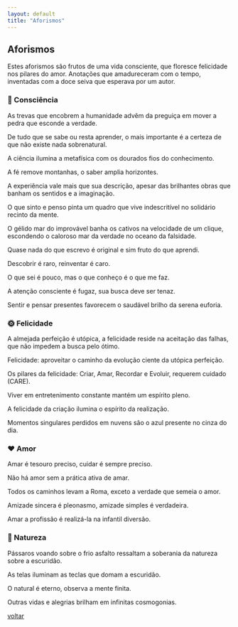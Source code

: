 ```yaml
---
layout: default
title: "Aforismos"
--- 
```


## Aforismos

Estes aforismos são frutos de uma vida consciente, que floresce felicidade nos pilares do amor. Anotações que amadureceram com o tempo, inventadas com a doce seiva que esperava por um autor.

### 🧠 Consciência

As trevas que encobrem a humanidade advêm da preguiça em mover a pedra que esconde a verdade. <!--07/07/19-->

De tudo que se sabe ou resta aprender, o mais importante é a certeza de que não existe nada sobrenatural. <!--07/07/2013-->

A ciência ilumina a metafísica com os dourados fios do conhecimento. <!--16/09/25-->

A fé remove montanhas, o saber amplia horizontes. <!--10/08/25-->

A experiência vale mais que sua descrição, apesar das brilhantes obras que banham os sentidos e a imaginação. <!--12/08/11-->

O que sinto e penso pinta um quadro que vive indescritível no solidário recinto da mente. <!--03/07/13-->

O gélido mar do improvável banha os cativos na velocidade de um clique, escondendo o caloroso mar da verdade no oceano da falsidade. <!--08/08/10-->

Quase nada do que escrevo é original e sim fruto do que aprendi. <!--10/07/22-->

Descobrir é raro, reinventar é caro. <!--08/10/25-->

O que sei é pouco, mas o que conheço é o que me faz. <!--02/07/24-->

A atenção consciente é fugaz, sua busca deve ser tenaz. <!--30/09/25-->

Sentir e pensar presentes favorecem o saudável brilho da serena euforia. <!--01/10/25-->

### 🌞 Felicidade

A almejada perfeição é utópica, a felicidade reside na aceitação das falhas, que não impedem a busca pelo ótimo. <!--07/08/20-->

Felicidade: aproveitar o caminho da evolução ciente da utópica perfeição. <!--20/09/25-->

Os pilares da felicidade: Criar, Amar, Recordar e Evoluir, requerem cuidado (CARE). <!--25/02/23-->

Viver em entretenimento constante mantém um espírito pleno. <!--07/07/24-->

A felicidade da criação ilumina o espírito da realização. <!--30/09/25-->

Momentos singulares perdidos em nuvens são o azul presente no cinza do dia. <!--30/09/25-->

### ❤️ Amor

Amar é tesouro preciso, cuidar é sempre preciso. <!--30/09/25-->

Não há amor sem a prática ativa de amar. <!--20/09/25-->

Todos os caminhos levam a Roma, exceto a verdade que semeia o amor. <!--22/09/25-->

Amizade sincera é pleonasmo, amizade simples é verdadeira. <!--17/07/2022-->

Amar a profissão é realizá-la na infantil diversão. <!--30/09/25-->

### 🌿 Natureza

Pássaros voando sobre o frio asfalto ressaltam a soberania da natureza sobre a escuridão. <!--16/07/22-->

As telas iluminam as teclas que domam a escuridão. <!--19/09/25-->

O natural é eterno, observa a mente finita. <!--21/09/25-->

Outras vidas e alegrias brilham em infinitas cosmogonias. <!--08/10/25-->

[voltar](./)